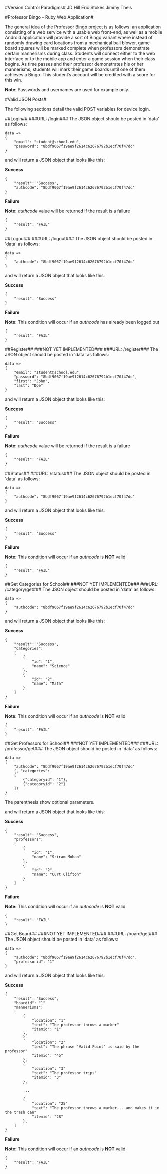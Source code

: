 #Version Control Paradigms#
JD Hill
Eric Stokes
Jimmy Theis

#Professor Bingo - Ruby Web Application#

The general idea of the Professor Bingo project is as follows: an application consisting of a web service with a usable web front-end, as well as a mobile Android application will provide a sort of Bingo variant where instead of randomly drawing card locations from a mechanical ball blower, game board squares will be marked complete when professors demonstrate certain mannerisms during class. Students will connect either to the web interface or to the mobile app and enter a game session when their class begins. As time passes and their professor demonstrates his or her mannerisms, students will mark their game boards until one of them achieves a Bingo. This student’s account will be credited with a score for this win.

__Note__: Passwords and usernames are used for example only.

#Valid JSON Posts#

The following sections detail the valid POST variables for device login.

##Login##
###URL: /login###
The JSON object should be posted in 'data' as follows:

    data => 
    {
        "email": "student@school.edu", 
        "password": "8bdf9067f19ae9f2614c62676792b1ecf70f47dd"
    }

and will return a JSON object that looks like this:

__Success__

    {
        "result": "Success", 
        "authcode": "8bdf9067f19ae9f2614c62676792b1ecf70f47dd"
    }

__Failure__

__Note:__ _authcode_ value will be returned if the result is a failure

    {
        "result": "FAIL"
    }

##Logout##
###URL: /logout###
The JSON object should be posted in 'data' as follows:

    data => 
    {
        "authcode": "8bdf9067f19ae9f2614c62676792b1ecf70f47dd"
    }

and will return a JSON object that looks like this:

__Success__

    {
        "result": "Success"
    }

__Failure__

__Note:__ This condition will occur if an _authcode_ has already been logged out 

    {
        "result": "FAIL"
    }

##Register##
###NOT YET IMPLEMENTED###
###URL: /register###
The JSON object should be posted in 'data' as follows:

    data => 
    {
        "email": "student@school.edu", 
        "password": "8bdf9067f19ae9f2614c62676792b1ecf70f47dd",
        "first": "John",
        "last": "Doe"
    }

and will return a JSON object that looks like this:

__Success__

    {
        "result": "Success"
    }

__Failure__

__Note:__ _authcode_ value will be returned if the result is a failure

    {
        "result": "FAIL"
    }

##Status##
###URL: /status###
The JSON object should be posted in 'data' as follows:

    data => 
    {
        "authcode": "8bdf9067f19ae9f2614c62676792b1ecf70f47dd"
    }

and will return a JSON object that looks like this:

__Success__

    {
        "result": "Success"
    }

__Failure__

__Note:__ This condition will occur if an _authcode_ is __NOT__ valid

    {
        "result": "FAIL"
    }

##Get Categories for School##
###NOT YET IMPLEMENTED###
###URL: /category/get###
The JSON object should be posted in 'data' as follows:

    data => 
    {
        "authcode": "8bdf9067f19ae9f2614c62676792b1ecf70f47dd"
    }

and will return a JSON object that looks like this:

__Success__

    {
        "result": "Success", 
        "categories": 
        [
            {
                "id": "1", 
                "name": "Science"
            }, 
            {
                "id": "2", 
                "name": "Math"
            }
        ]
    }

__Failure__

__Note:__ This condition will occur if an _authcode_ is __NOT__ valid

    {
        "result": "FAIL"
    }

##Get Professors for School##
###NOT YET IMPLEMENTED###
###URL: /professor/get###
The JSON object should be posted in 'data' as follows:

    data => 
    {
        "authcode": "8bdf9067f19ae9f2614c62676792b1ecf70f47dd"
        (, "categories": 
        [
            {"categoryid": "1"}, 
            {"categoryid": "2"}
        ])
    }

The parenthesis show optional parameters.

and will return a JSON object that looks like this:

__Success__

    {
        "result": "Success", 
        "professors": 
        [
            {
                "id": "1",
                "name": "Sriram Mohan"
            },
            {
                "id": "2",
                "name": "Curt Clifton"
            }
        ]
    }

__Failure__

__Note:__ This condition will occur if an _authcode_ is __NOT__ valid

    {
        "result": "FAIL"
    }


##Get Board##
###NOT YET IMPLEMENTED###
###URL: /board/get###
The JSON object should be posted in 'data' as follows:

    data => 
    {
        "authcode": "8bdf9067f19ae9f2614c62676792b1ecf70f47dd", 
        "professorid": "1"
    }

and will return a JSON object that looks like this:

__Success__

    {
        "result": "Success",
        "boardid": "1"
        "mannerisms": 
        [
            {
                "location": "1"
                "text": "The professor throws a marker"
                "itemid": "1"
            },
            {
                "location": "2"
                "text": "The phrase 'Valid Point' is said by the professor"
                "itemid": "45"
            },
            {
                "location": "3"
                "text": "The professor trips"
                "itemid": "3"
            },
            
            ...
            
            {
                "location": "25"
                "text": "The professor throws a marker... and makes it in the trash can"
                "itemid": "28"
            },
        ]
    }

__Failure__

__Note:__ This condition will occur if an _authcode_ is __NOT__ valid

    {
        "result": "FAIL"
    }
